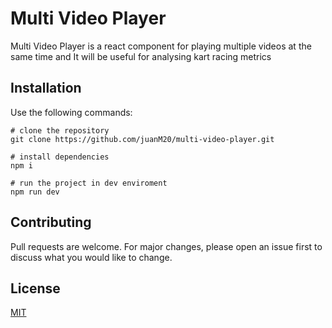 # Multi Video Player

Multi Video Player is a react component for playing multiple videos at the same time and It will be useful for analysing kart racing metrics

## Installation

Use the following commands:
```
# clone the repository
git clone https://github.com/juanM20/multi-video-player.git

# install dependencies
npm i

# run the project in dev enviroment
npm run dev
```

## Contributing

Pull requests are welcome. For major changes, please open an issue first
to discuss what you would like to change.

## License

[MIT](https://choosealicense.com/licenses/mit/)